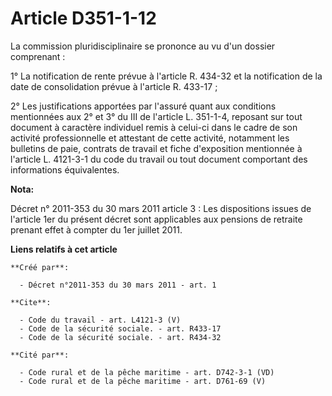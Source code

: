 # Article D351-1-12

La commission pluridisciplinaire se prononce au vu d'un dossier comprenant : 

1° La notification de rente prévue à l'article R. 434-32 et la notification de la date de consolidation prévue à l'article R.
433-17 ; 

2° Les justifications apportées par l'assuré quant aux conditions mentionnées aux 2° et 3° du III de l'article L. 351-1-4,
reposant sur tout document à caractère individuel remis à celui-ci dans le cadre de son activité professionnelle et attestant
de cette activité, notamment les bulletins de paie, contrats de travail et fiche d'exposition mentionnée à l'article L.
4121-3-1 du code du travail ou tout document comportant des informations équivalentes.

**Nota:**

Décret n° 2011-353 du 30 mars 2011 article 3 : Les dispositions issues de l'article 1er du présent décret sont applicables
aux pensions de retraite prenant effet à compter du 1er juillet 2011.

**Liens relatifs à cet article**

	**Créé par**:

	  - Décret n°2011-353 du 30 mars 2011 - art. 1

	**Cite**:

	  - Code du travail - art. L4121-3 (V)
	  - Code de la sécurité sociale. - art. R433-17
	  - Code de la sécurité sociale. - art. R434-32

	**Cité par**:

	  - Code rural et de la pêche maritime - art. D742-3-1 (VD)
	  - Code rural et de la pêche maritime - art. D761-69 (V)
